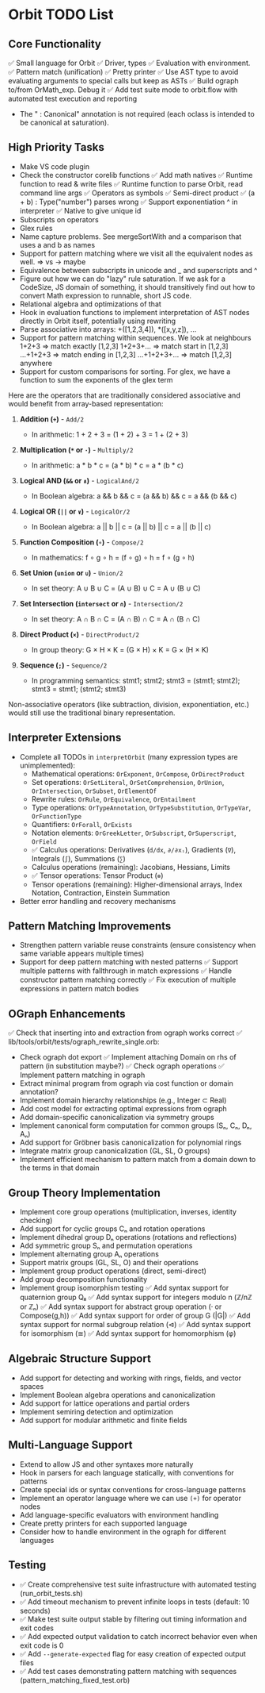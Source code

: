 # Orbit TODO List

## Core Functionality
✅ Small language for Orbit
✅ Driver, types
✅ Evaluation with environment.
✅ Pattern match (unification)
✅ Pretty printer
✅ Use AST type to avoid evaluating arguments to special calls but keep as ASTs
✅ Build ograph to/from OrMath_exp. Debug it
✅ Add test suite mode to orbit.flow with automated test execution and reporting
- The " : Canonical" annotation is not required (each oclass is intended to be canonical at saturation).

## High Priority Tasks
- Make VS code plugin
- Check the constructor corelib functions
✅ Add math natives
✅ Runtime function to read & write files
✅ Runtime function to parse Orbit, read command line args
✅ Operators as symbols
✅ Semi-direct product
✅ (a + b) : Type("number")  parses wrong
✅ Support exponentiation ^ in interpreter
✅ Native to give unique id
- Subscripts on operators
- Glex rules
- Name capture problems. See mergeSortWith and a comparison that uses a and b as names
- Support for pattern matching where we visit all the equivalent nodes as well. => vs -> maybe
- Equivalence between subscripts in unicode and _ and superscripts and ^
- Figure out how we can do "lazy" rule saturation. If we ask for a CodeSize, JS domain of something, it should transitively find out how to convert Math expression to runnable, short JS code.
- Relational algebra and optimizations of that
- Hook in evaluation functions to implement interpretation of AST nodes directly in Orbit itself, potentially using rewriting
- Parse associative into arrays: +([1,2,3,4]), *([x,y,z]), ...
- Support for pattern matching within sequences. We look at neighbours
	1+2+3 ⇒ match exactly [1,2,3]
	1+2+3+... ⇒ match start in [1,2,3] 
	...+1+2+3 ⇒ match ending in [1,2,3]
	...+1+2+3+... ⇒ match [1,2,3] anywhere
- Support for custom comparisons for sorting. For glex, we have a function to sum the exponents of the glex term

Here are the operators that are traditionally considered associative and would benefit from array-based representation:

1. **Addition (`+`)** - `Add/2`
   - In arithmetic: 1 + 2 + 3 = (1 + 2) + 3 = 1 + (2 + 3)

2. **Multiplication (`*` or `·`)** - `Multiply/2`
   - In arithmetic: a * b * c = (a * b) * c = a * (b * c)

3. **Logical AND (`&&` or `∧`)** - `LogicalAnd/2`
   - In Boolean algebra: a && b && c = (a && b) && c = a && (b && c)

4. **Logical OR (`||` or `∨`)** - `LogicalOr/2`
   - In Boolean algebra: a || b || c = (a || b) || c = a || (b || c)

5. **Function Composition (`∘`)** - `Compose/2`
   - In mathematics: f ∘ g ∘ h = (f ∘ g) ∘ h = f ∘ (g ∘ h)

6. **Set Union (`union` or `∪`)** - `Union/2`
   - In set theory: A ∪ B ∪ C = (A ∪ B) ∪ C = A ∪ (B ∪ C)

7. **Set Intersection (`intersect` or `∩`)** - `Intersection/2`
   - In set theory: A ∩ B ∩ C = (A ∩ B) ∩ C = A ∩ (B ∩ C)

8. **Direct Product (`×`)** - `DirectProduct/2`
   - In group theory: G × H × K = (G × H) × K = G × (H × K)

9. **Sequence (`;`)** - `Sequence/2`
   - In programming semantics: stmt1; stmt2; stmt3 = (stmt1; stmt2); stmt3 = stmt1; (stmt2; stmt3)

Non-associative operators (like subtraction, division, exponentiation, etc.) would still use the traditional binary representation.



## Interpreter Extensions
- Complete all TODOs in `interpretOrbit` (many expression types are unimplemented):
  - Mathematical operations: `OrExponent`, `OrCompose`, `OrDirectProduct`
  - Set operations: `OrSetLiteral`, `OrSetComprehension`, `OrUnion`, `OrIntersection`, `OrSubset`, `OrElementOf`
  - Rewrite rules: `OrRule`, `OrEquivalence`, `OrEntailment`
  - Type operations: `OrTypeAnnotation`, `OrTypeSubstitution`, `OrTypeVar`, `OrFunctionType` 
  - Quantifiers: `OrForall`, `OrExists`
  - Notation elements: `OrGreekLetter`, `OrSubscript`, `OrSuperscript`, `OrField`
  - ✅ Calculus operations: Derivatives (`d/dx`, `∂/∂xᵢ`), Gradients (`∇`), Integrals (`∫`), Summations (`∑`)
  - Calculus operations (remaining): Jacobians, Hessians, Limits
  - ✅ Tensor operations: Tensor Product (`⊗`)
  - Tensor operations (remaining): Higher-dimensional arrays, Index Notation, Contraction, Einstein Summation
- Better error handling and recovery mechanisms

## Pattern Matching Improvements
- Strengthen pattern variable reuse constraints (ensure consistency when same variable appears multiple times)
- Support for deep pattern matching with nested patterns
✅ Support multiple patterns with fallthrough in match expressions
✅ Handle constructor pattern matching correctly
✅ Fix execution of multiple expressions in pattern match bodies

## OGraph Enhancements
✅ Check that inserting into and extraction from ograph works correct
✅ lib/tools/orbit/tests/ograph_rewrite_single.orb:
- Check ograph dot export
✅ Implement attaching Domain on rhs of pattern (in substitution maybe?)
✅ Check ograph operations
✅ Implement pattern matching in ograph
- Extract minimal program from ograph via cost function or domain annotation?
- Implement domain hierarchy relationships (e.g., Integer ⊂ Real)
- Add cost model for extracting optimal expressions from ograph
- Add domain-specific canonicalization via symmetry groups
- Implement canonical form computation for common groups (Sₙ, Cₙ, Dₙ, Aₙ)
- Add support for Gröbner basis canonicalization for polynomial rings
- Integrate matrix group canonicalization (GL, SL, O groups)
- Implement efficient mechanism to pattern match from a domain down to the terms in that domain

## Group Theory Implementation
- Implement core group operations (multiplication, inverses, identity checking)
- Add support for cyclic groups Cₙ and rotation operations
- Implement dihedral group Dₙ operations (rotations and reflections)
- Add symmetric group Sₙ and permutation operations
- Implement alternating group Aₙ operations
- Support matrix groups (GL, SL, O) and their operations
- Implement group product operations (direct, semi-direct)
- Add group decomposition functionality
- Implement group isomorphism testing
✅ Add syntax support for quaternion group Q₈
✅ Add syntax support for integers modulo n (ℤ/nℤ or ℤₙ)
✅ Add syntax support for abstract group operation (· or Compose(g,h))
✅ Add syntax support for order of group G (|G|)
✅ Add syntax support for normal subgroup relation (⊲)
✅ Add syntax support for isomorphism (≅)
✅ Add syntax support for homomorphism (φ)

## Algebraic Structure Support
- Add support for detecting and working with rings, fields, and vector spaces
- Implement Boolean algebra operations and canonicalization
- Add support for lattice operations and partial orders
- Implement semiring detection and optimization
- Add support for modular arithmetic and finite fields

## Multi-Language Support
- Extend to allow JS and other syntaxes more naturally
- Hook in parsers for each language statically, with conventions for patterns
- Create special ids or syntax conventions for cross-language patterns
- Implement an operator language where we can use `(+)` for operator nodes
- Add language-specific evaluators with environment handling
- Create pretty printers for each supported language
- Consider how to handle environment in the ograph for different languages

## Testing
- ✅ Create comprehensive test suite infrastructure with automated testing (run_orbit_tests.sh)
- ✅ Add timeout mechanism to prevent infinite loops in tests (default: 10 seconds)
- ✅ Make test suite output stable by filtering out timing information and exit codes
- ✅ Add expected output validation to catch incorrect behavior even when exit code is 0
- ✅ Add `--generate-expected` flag for easy creation of expected output files
- ✅ Add test cases demonstrating pattern matching with sequences (pattern_matching_fixed_test.orb)
